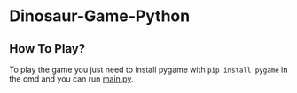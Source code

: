 # Dinosaur-Game-Python

## How To Play?

To play the game you just need to install pygame with `pip install pygame` in the cmd and you can run [main.py](main.py).
